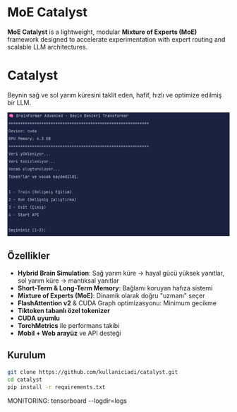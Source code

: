 # MoE Catalyst

**MoE Catalyst** is a lightweight, modular **Mixture of Experts (MoE)** framework designed to accelerate experimentation with expert routing and scalable LLM architectures.

# Catalyst
Beynin sağ ve sol yarım küresini taklit eden, hafif, hızlı ve optimize edilmiş bir LLM.

![MoECatalyst](moecatalyst.png)

## Özellikler
- **Hybrid Brain Simulation**: Sağ yarım küre → hayal gücü yüksek yanıtlar, sol yarım küre → mantıksal yanıtlar
- **Short-Term & Long-Term Memory**: Bağlamı koruyan hafıza sistemi
- **Mixture of Experts (MoE)**: Dinamik olarak doğru "uzmanı" seçer
- **FlashAttention v2** & CUDA Graph optimizasyonu: Minimum gecikme
- **Tiktoken tabanlı özel tokenizer**
- **CUDA uyumlu**
- **TorchMetrics** ile performans takibi
- **Mobil + Web arayüz** ve API desteği

## Kurulum
```bash
git clone https://github.com/kullaniciadi/catalyst.git
cd catalyst
pip install -r requirements.txt
```

MONITORING: tensorboard --logdir=logs


